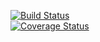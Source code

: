[![Build Status](https://travis-ci.org/Kaytbode/Translate.svg?branch=master)](https://travis-ci.org/Kaytbode/Translate)  
[![Coverage Status](https://coveralls.io/repos/github/Kaytbode/Translate/badge.svg)](https://coveralls.io/github/Kaytbode/Translate)